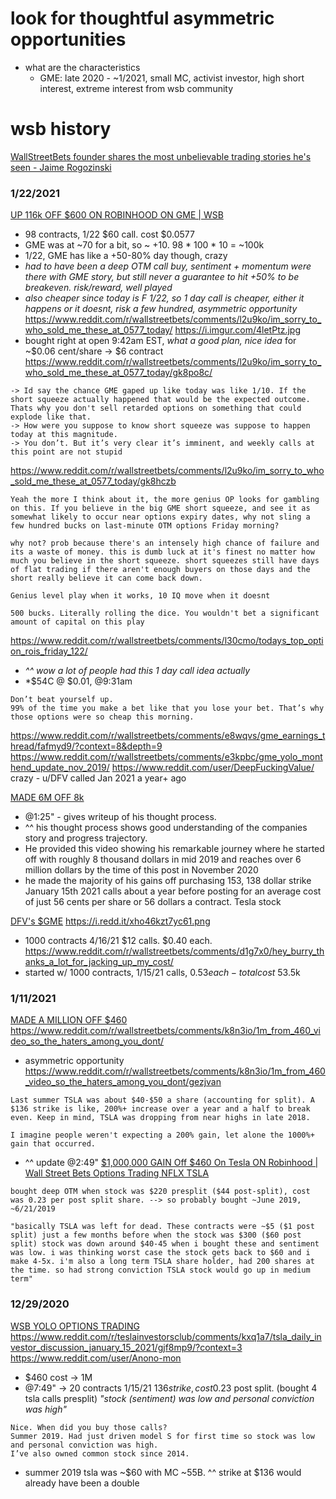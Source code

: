 
# look for thoughtful asymmetric opportunities
- what are the characteristics
  - GME: late 2020 - ~1/2021, small MC, activist investor, high short interest, extreme interest from wsb community

# wsb history
[WallStreetBets founder shares the most unbelievable trading stories he's seen - Jaime Rogozinski](https://www.youtube.com/watch?v=kX3NnlcsjQA)



### 1/22/2021
[UP 116k OFF $600 ON ROBINHOOD ON GME | WSB](https://www.youtube.com/watch?v=0rozBKlSNdI)
- 98 contracts, 1/22 $60 call. cost $0.0577
- GME was at ~70 for a bit, so ~ +10. 98 * 100 * 10 = ~100k
- 1/22, GME has like a +50-80% day though, crazy
- *had to have been a deep OTM call buy, sentiment + momentum were there with GME story, but still never a guarantee to hit +50% to be breakeven. risk/reward, well played*
- *also cheaper since today is F 1/22, so 1 day call is cheaper, either it happens or it doesnt, risk a few hundred, asymmetric opportunity*
https://www.reddit.com/r/wallstreetbets/comments/l2u9ko/im_sorry_to_who_sold_me_these_at_0577_today/
https://i.imgur.com/4letPtz.jpg
- bought right at open 9:42am EST, *what a good plan, nice idea* for ~$0.06 cent/share -> $6 contract
https://www.reddit.com/r/wallstreetbets/comments/l2u9ko/im_sorry_to_who_sold_me_these_at_0577_today/gk8po8c/
```
-> Id say the chance GME gaped up like today was like 1/10. If the short squeeze actually happened that would be the expected outcome. Thats why you don't sell retarded options on something that could explode like that.
-> How were you suppose to know short squeeze was suppose to happen today at this magnitude.
-> You don’t. But it’s very clear it’s imminent, and weekly calls at this point are not stupid
```
https://www.reddit.com/r/wallstreetbets/comments/l2u9ko/im_sorry_to_who_sold_me_these_at_0577_today/gk8hczb
```
Yeah the more I think about it, the more genius OP looks for gambling on this. If you believe in the big GME short squeeze, and see it as somewhat likely to occur near options expiry dates, why not sling a few hundred bucks on last-minute OTM options Friday morning?

why not? prob because there's an intensely high chance of failure and its a waste of money. this is dumb luck at it's finest no matter how much you believe in the short squeeze. short squeezes still have days of flat trading if there aren't enough buyers on those days and the short really believe it can come back down.

Genius level play when it works, 10 IQ move when it doesnt

500 bucks. Literally rolling the dice. You wouldn't bet a significant amount of capital on this play
```
https://www.reddit.com/r/wallstreetbets/comments/l30cmo/todays_top_option_rois_friday_122/
- *^^ wow a lot of people had this 1 day call idea actually*
- *$54C @ $0.01, @9:31am
```
Don’t beat yourself up.
99% of the time you make a bet like that you lose your bet. That’s why those options were so cheap this morning.
```

https://www.reddit.com/r/wallstreetbets/comments/e8wqvs/gme_earnings_thread/fafmyd9/?context=8&depth=9
https://www.reddit.com/r/wallstreetbets/comments/e3kpbc/gme_yolo_monthend_update_nov_2019/
https://www.reddit.com/user/DeepFuckingValue/
crazy - u/DFV called Jan 2021 a year+ ago


[MADE 6M OFF 8k](https://www.youtube.com/watch?v=O4a8B_toU2U)
- @1:25" - gives writeup of his thought process.
- ^^ his thought process shows good understanding of the companies story and progress trajectory.
- He provided this video showing his remarkable journey where he started off with roughly 8 thousand dollars in mid 2019 and reaches over 6 million dollars by the time of this post in November 2020
- he made the majority of his gains off purchasing 153, 138 dollar strike January 15th 2021 calls about a year before posting  for an average cost of just 56 cents per share or 56 dollars a contract. Tesla stock

[DFV's $GME](https://www.reddit.com/r/wallstreetbets/comments/l2x7he/gme_yolo_update_jan_22_2021/)
https://i.redd.it/xho46kzt7yc61.png
- 1000 contracts 4/16/21 $12 calls. $0.40 each.
https://www.reddit.com/r/wallstreetbets/comments/d1g7x0/hey_burry_thanks_a_lot_for_jacking_up_my_cost/
- started w/ 1000 contracts, 1/15/21 calls, $0.53 each - total cost ~$53.5k

### 1/11/2021
[MADE A MILLION OFF $460](https://www.youtube.com/watch?v=aKnGry4mohU)
https://www.reddit.com/r/wallstreetbets/comments/k8n3io/1m_from_460_video_so_the_haters_among_you_dont/
- asymmetric opportunity
https://www.reddit.com/r/wallstreetbets/comments/k8n3io/1m_from_460_video_so_the_haters_among_you_dont/gezjvan
```
Last summer TSLA was about $40-$50 a share (accounting for split). A $136 strike is like, 200%+ increase over a year and a half to break even. Keep in mind, TSLA was dropping from near highs in late 2018.

I imagine people weren't expecting a 200% gain, let alone the 1000%+ gain that occurred.
```
- ^^ update @2:49" [$1,000,000 GAIN Off $460 On Tesla ON Robinhood | Wall Street Bets Options Trading NFLX TSLA](https://www.youtube.com/watch?v=am4V6lraDnI)
```
bought deep OTM when stock was $220 presplit ($44 post-split), cost was 0.23 per post split share. --> so probably bought ~June 2019, ~6/21/2019

"basically TSLA was left for dead. These contracts were ~$5 ($1 post split) just a few months before when the stock was $300 ($60 post split) stock was down around $40-45 when i bought these and sentiment was low. i was thinking worst case the stock gets back to $60 and i make 4-5x. i'm also a long term TSLA share holder, had 200 shares at the time. so had strong conviction TSLA stock would go up in medium term"
```


### 12/29/2020
[WSB YOLO OPTIONS TRADING](https://www.youtube.com/watch?v=m1EfcPBz2fM)
https://www.reddit.com/r/teslainvestorsclub/comments/kxq1a7/tsla_daily_investor_discussion_january_15_2021/gjf8mp9/?context=3
https://www.reddit.com/user/Anono-mon
- $460 cost -> 1M
- @7:49" -> 20 contracts 1/15/21 $136 strike, cost 0.23$ post split. (bought 4 tsla calls presplit)
*"stock (sentiment) was low and personal conviction was high"*
```
Nice. When did you buy those calls?
Summer 2019. Had just driven model S for first time so stock was low and personal conviction was high.
I’ve also owned common stock since 2014.
```
- summer 2019 tsla was ~$60 with MC ~55B. ^^ strike at $136 would already have been a double
